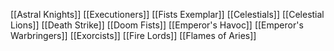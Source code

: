 [[Astral Knights]]
[[Executioners]]
[[Fists Exemplar]]
[[Celestials]]
[[Celestial Lions]]
[[Death Strike]]
[[Doom Fists]]
[[Emperor's Havoc]]
[[Emperor's Warbringers]]
[[Exorcists]]
[[Fire Lords]]
[[Flames of Aries]]